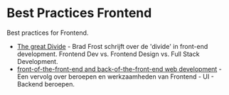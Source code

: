 # Best Practices Frontend
Best practices for Frontend.

- [The great Divide](https://css-tricks.com/the-great-divide/) - Brad Frost schrijft over de 'divide' in front-end development. Frontend Dev vs. Frontend Design vs. Full Stack Development.
- [front-of-the-front-end and back-of-the-front-end web development](https://bradfrost.com/blog/post/front-of-the-front-end-and-back-of-the-front-end-web-development/) - Een vervolg over beroepen en werkzaamheden van Frontend - UI - Backend beroepen. 